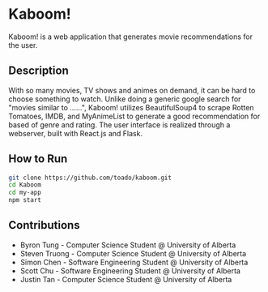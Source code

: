 # Kaboom!

Kaboom! is a web application that generates movie recommendations for the user. 

## Description
With so many movies, TV shows and animes on demand, it can be hard to choose something to watch. Unlike doing a generic google search for "movies similar to ......", Kaboom! utilizes BeautifulSoup4 to scrape Rotten Tomatoes, IMDB, and MyAnimeList to generate a good recommendation for based of genre and rating. The user interface is realized through a webserver, built with React.js and Flask. 

## How to Run
```bash
git clone https://github.com/toado/kaboom.git
cd Kaboom 
cd my-app
npm start
```
## Contributions
* Byron Tung - Computer Science Student @ University of Alberta
* Steven Truong - Computer Science Student @ University of Alberta
* Simon Chen - Software Engineering Student @ University of Alberta
* Scott Chu - Software Engineering Student @ University of Alberta
* Justin Tan - Computer Science Student @ University of Alberta






